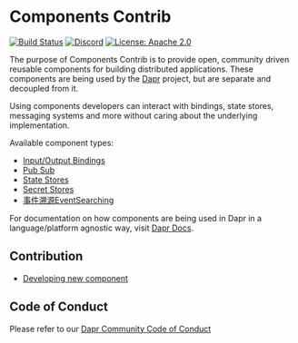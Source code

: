 # Components Contrib

[![Build Status](https://github.com/dapr/components-contrib/workflows/components-contrib/badge.svg?event=push&branch=master)](https://github.com/dapr/components-contrib/actions?workflow=components-contrib)
[![Discord](https://img.shields.io/discord/778680217417809931)](https://discord.com/channels/778680217417809931/781589820128493598)
[![License: Apache 2.0](https://img.shields.io/badge/License-Apache_2.0-blue.svg)](https://github.com/dapr/components-contrib/blob/master/LICENSE)

The purpose of Components Contrib is to provide open, community driven reusable components for building distributed applications.
These components are being used by the [Dapr](https://github.com/dapr/dapr) project, but are separate and decoupled from it.

Using components developers can interact with bindings, state stores, messaging systems and more without caring about the underlying implementation.

Available component types:

* [Input/Output Bindings](bindings/Readme.md)
* [Pub Sub](pubsub/Readme.md)
* [State Stores](state/Readme.md)
* [Secret Stores](secretstores/Readme.md)
* [事件溯源EventSearching](eventsearching/Readme.md)

For documentation on how components are being used in Dapr in a language/platform agnostic way, visit [Dapr Docs](https://docs.dapr.io).

## Contribution

* [Developing new component](docs/developing-component.md)

## Code of Conduct

Please refer to our [Dapr Community Code of Conduct](https://github.com/dapr/community/blob/master/CODE-OF-CONDUCT.md)
